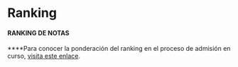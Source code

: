 # Ranking

#### **RANKING DE NOTAS**

  
****Para conocer la ponderación del ranking en el proceso de admisión en curso, [visita este enlace](http://www.psu.demre.cl/proceso-admision/factores-seleccion/puntaje-ranking).


